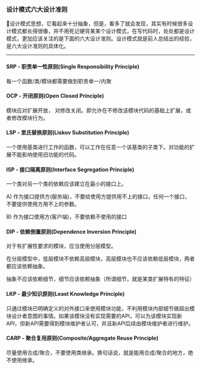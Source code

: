 

### 设计模式六大设计准则

:slightly_smiling_face:设计模式思想，它看起来十分抽象，但是，看多了就会发现，其实有时候很多设计模式都长得很像，并不用死记硬背某某个设计模式，在写代码时，处处都是设计模式，更加应该关注的是下面的六大设计准则。设计模式就是前人总结出的经验，是六大设计准则的具体化。

---

#### SRP - 职责单一性原则(Single Responsibility Principle)

 每一个函数/类/模块都需要做到职责单一/内聚

#### OCP - 开闭原则(Open Closed Principle)

 模块应对扩展开放， 对修改关闭。即允许在不修改该模块代码的基础上扩展，或者修改模块行为。 

#### LSP - 里氏替换原则(Liskov Substitution Principle)

 一个使用基类进行工作的函数，可以工作在任意一个该基类的子类下。对功能的扩展不能影响使用旧功能的代码。

#### ISP - 接口隔离原则(Interface Segregation Principle)

一个类对另一个类的依赖应该建立在最小的接口上。 

A) 作为接口提供方(服务端)，不要给使用方提供用不上的接口，任何一个接口，不要提供使用方用不上的参数。

B) 作为接口使用方(客户端)，不要依赖不使用的接口

#### DIP - 依赖倒置原则(Dependence Inversion Principle)

对于有扩展性要求的模块，应当使用分层模型。 

在分层模型中，低层模块不依赖高层模块，高层模块也不应该依赖低层模块，两者都应该依赖抽象。  

抽象不应该依赖细节，细节应该依赖抽象（所谓细节，就是某类扩展特有的特征） 

#### LKP - 最少知识原则(Least Knowledge Principle)

只通过模块已明确定义的对外接口来使用模块功能，不利用模块内部细节做超出模块设计者意图的事情。如果该模块没有实现需要的API，可以为该模块实现新API，但新API需要得到模块维护者认可，并且新API后续由模块维护者进行维护。

#### CARP - 聚合复用原则(Composite/Aggregate Reuse Principle)

尽量使用合成/聚合，不要使用类继承。换句话说，就是能用合成/聚合的地方，绝不使用继承。





